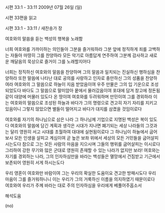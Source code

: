 시편 33:1 - 33:11 
2009년 07월 26일 (일)

시편 33편을 읽고



시편 33:1 - 33:11 / 새찬송가  장


여호와의 말씀을 듣는 백성의 행복을 노래함  


너희 여호와를 가까이하는 의인들아 그분을 즐거워하라 
그분 앞에 정직하게 죄를 고백하는 자들아 마땅히 그를 찬양하라 
모든 악기로 아름답게 연주하여 그분께 감사하고 
새로운 깨달음의 묵상으로 즐거이 그를 노래할지어다 

너희는 정직하신 여호와의 말씀을 찬양하며 
그의 말씀과 일치되는 진실하신 행하심을 찬양하라 
또한 말씀에 나타난 대로 공의를 사랑하고 인자로 충만하신 그의 성품을 찬양하여라 
여호와의 그 말씀으로 하늘이 지음 받았음이여 
우주 만물은 그의 입 기운으로 조성되었도다 
바다도 그 말씀으로 말미암아 뭍에서 물러갔음이여
포대에 담겨 창고에 정돈됨같이 대양에 머물러 있도다
온 땅이여 여호와를 두려워하며 만민이여 그를 경외하라 
이는 여호와의 말씀으로 조성된 하늘과 바다가 
그의 명령으로 견고히 자기 자리를 지키고 있음이니 
그렇지 않았으면 별들이 떨어지고 바다가 대지를 삼켰을 것임이로다 

여호와를 자기의 하나님으로 삼은 나라 
그 하나님께 기업으로 지명된 백성은 복이 있도다 
여호와의 말씀에 담긴 계획과 생각은 
시대가 지나면 폐기되는 세상 나라들의 그것과는 달리 
영원히 서고 시대를 초월하여 대대에 실현됨이로다 
그 하나님이 하늘에서 굽어보사 모든 인생을 살피고 계심이여 
곧 높은 보좌 위에서 세상의 모든 거민들을 굽어살피시는도다 
참으로 그는 모든 사람의 마음을 지으시며 그들의 행위를 굽어살피는 이시로다 
그리하여 강한 무기와 많은 군대로 영원히 존재할 수 있는 나라가 없지만
보라! 여호와는 자기를 경외하는 나라, 그의 인자하심만을 바라는 백성들은
멸망에서 건짐받고 기근에서 보존되어 영원히 서게 하시는도다 

우리 영혼이 여호와만 바람이여 그는 우리의 확실한 도움이요 견고한 방패시도다 
우리 마음이 그를 즐거워하니니 이는 우리가 그의 거룩하신 이름을 의지하였기 때문이로다  
여호와여 우리가 주께 바라는 대로 주의 인자하심을 우리에게 베풀어주옵소서

해석도움





(no)